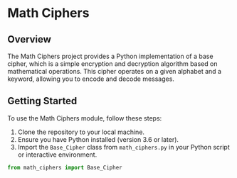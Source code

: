# Math Ciphers

## Overview
The Math Ciphers project provides a Python implementation of a base cipher, which is a simple encryption and decryption algorithm based on mathematical operations. This cipher operates on a given alphabet and a keyword, allowing you to encode and decode messages.

## Getting Started
To use the Math Ciphers module, follow these steps:

1. Clone the repository to your local machine.
2. Ensure you have Python installed (version 3.6 or later).
3. Import the `Base_Cipher` class from `math_ciphers.py` in your Python script or interactive environment.

```python
from math_ciphers import Base_Cipher
